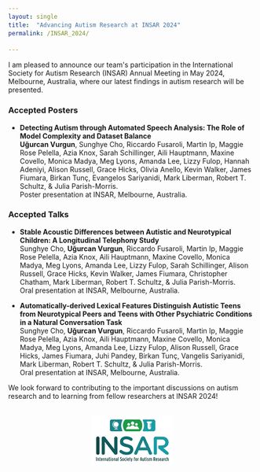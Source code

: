 ```yaml
---
layout: single
title:  "Advancing Autism Research at INSAR 2024"
permalink: /INSAR_2024/

---
```


I am pleased to announce our team's participation in the International Society for Autism Research (INSAR) Annual Meeting in May 2024, Melbourne, Australia, where our latest findings in autism research will be presented.

### Accepted Posters

- **Detecting Autism through Automated Speech Analysis: The Role of Model Complexity and Dataset Balance**  
  **Uğurcan Vurgun**, Sunghye Cho, Riccardo Fusaroli, Martin Ip, Maggie Rose Pelella, Azia Knox, Sarah Schillinger, Aili Hauptmann, Maxine Covello, Monica Madya, Meg Lyons, Amanda Lee, Lizzy Fulop, Hannah Adeniyi, Alison Russell, Grace Hicks, Olivia Anello, Kevin Walker, James Fiumara, Birkan Tunç, Evangelos Sariyanidi, Mark Liberman, Robert T. Schultz, & Julia Parish-Morris.  
  Poster presentation at INSAR, Melbourne, Australia.

### Accepted Talks

- **Stable Acoustic Differences between Autistic and Neurotypical Children: A Longitudinal Telephony Study**  
  Sunghye Cho, **Uğurcan Vurgun**, Riccardo Fusaroli, Martin Ip, Maggie Rose Pelella, Azia Knox, Aili Hauptmann, Maxine Covello, Monica Madya, Meg Lyons, Amanda Lee, Lizzy Fulop, Sarah Schillinger, Alison Russell, Grace Hicks, Kevin Walker, James Fiumara, Christopher Chatham, Mark Liberman, Robert T. Schultz, & Julia Parish-Morris.  
  Oral presentation at INSAR, Melbourne, Australia.

- **Automatically-derived Lexical Features Distinguish Autistic Teens from Neurotypical Peers and Teens with Other Psychiatric Conditions in a Natural Conversation Task**  
  Sunghye Cho, **Uğurcan Vurgun**, Riccardo Fusaroli, Martin Ip, Maggie Rose Pelella, Azia Knox, Aili Hauptmann, Maxine Covello, Monica Madya, Meg Lyons, Amanda Lee, Lizzy Fulop, Alison Russell, Grace Hicks, James Fiumara, Juhi Pandey, Birkan Tunç, Vangelis Sariyanidi, Mark Liberman, Robert T. Schultz, & Julia Parish-Morris.  
  Oral presentation at INSAR, Melbourne, Australia.

We look forward to contributing to the important discussions on autism research and to learning from fellow researchers at INSAR 2024!

  <br/>

<div style="text-align:center;">
    <img src="/assets/images/INSARlogo.png" alt="INSAR Logo">
</div>

